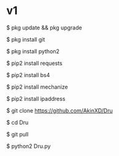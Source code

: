 # v1



$ pkg update && pkg upgrade

$ pkg install git

$ pkg install python2

$ pip2 install requests

$ pip2 install bs4

$ pip2 install mechanize

$ pip2 install ipaddress

$ git clone https://github.com/AkinXD/Dru

$ cd Dru

$ git pull

$ python2 Dru.py

